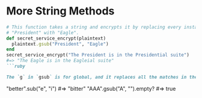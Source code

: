 # More String Methods


```ruby
# This function takes a string and encrypts it by replacing every instance of
# "President" with "Eagle".
def secret_service_encrypt(plaintext)
  plaintext.gsub("President", "Eagle")
end
secret_service_encrypt("The President is in the Presidential suite")
#=> "The Eagle is in the Eagleial suite"
```ruby

The `g` in `gsub` is for global, and it replaces all the matches in the string, while `sub` only replaces the first match.
```
"better".sub("e", "i")      #=> "bitter"
"AAA".gsub("A", "").empty?  #=> true
```
